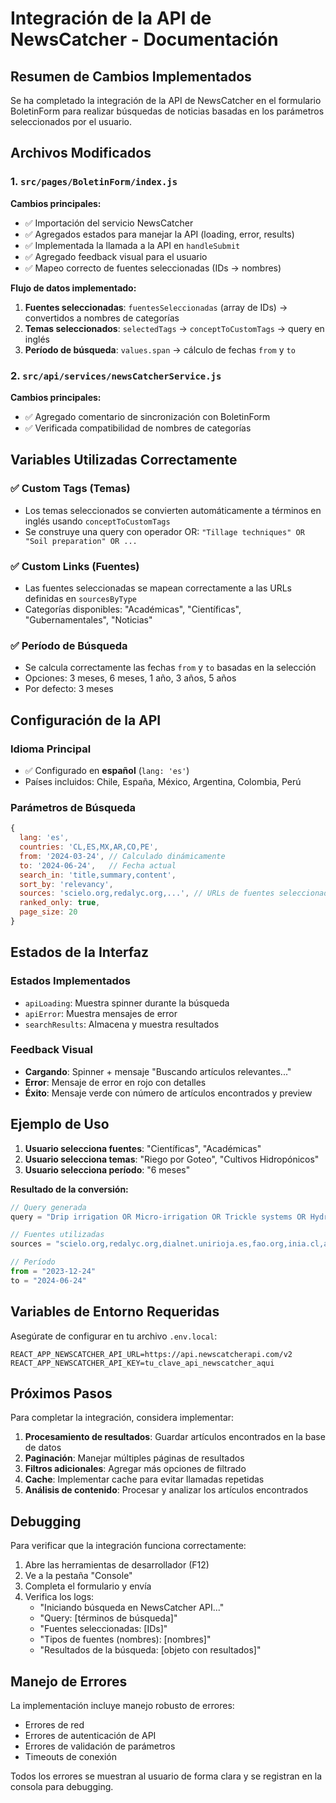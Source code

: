# Integración de la API de NewsCatcher - Documentación

## Resumen de Cambios Implementados

Se ha completado la integración de la API de NewsCatcher en el formulario BoletinForm para realizar búsquedas de noticias basadas en los parámetros seleccionados por el usuario.

## Archivos Modificados

### 1. `src/pages/BoletinForm/index.js`

**Cambios principales:**
- ✅ Importación del servicio NewsCatcher
- ✅ Agregados estados para manejar la API (loading, error, results)
- ✅ Implementada la llamada a la API en `handleSubmit` 
- ✅ Agregado feedback visual para el usuario
- ✅ Mapeo correcto de fuentes seleccionadas (IDs → nombres)

**Flujo de datos implementado:**
1. **Fuentes seleccionadas**: `fuentesSeleccionadas` (array de IDs) → convertidos a nombres de categorías
2. **Temas seleccionados**: `selectedTags` → `conceptToCustomTags` → query en inglés
3. **Período de búsqueda**: `values.span` → cálculo de fechas `from` y `to`

### 2. `src/api/services/newsCatcherService.js`

**Cambios principales:**
- ✅ Agregado comentario de sincronización con BoletinForm
- ✅ Verificada compatibilidad de nombres de categorías

## Variables Utilizadas Correctamente

### ✅ Custom Tags (Temas)
- Los temas seleccionados se convierten automáticamente a términos en inglés usando `conceptToCustomTags`
- Se construye una query con operador OR: `"Tillage techniques" OR "Soil preparation" OR ...`

### ✅ Custom Links (Fuentes)
- Las fuentes seleccionadas se mapean correctamente a las URLs definidas en `sourcesByType`
- Categorías disponibles: "Académicas", "Científicas", "Gubernamentales", "Noticias"

### ✅ Período de Búsqueda
- Se calcula correctamente las fechas `from` y `to` basadas en la selección
- Opciones: 3 meses, 6 meses, 1 año, 3 años, 5 años
- Por defecto: 3 meses

## Configuración de la API

### Idioma Principal
- ✅ Configurado en **español** (`lang: 'es'`)
- Países incluidos: Chile, España, México, Argentina, Colombia, Perú

### Parámetros de Búsqueda
```javascript
{
  lang: 'es',
  countries: 'CL,ES,MX,AR,CO,PE',
  from: '2024-03-24', // Calculado dinámicamente
  to: '2024-06-24',   // Fecha actual
  search_in: 'title,summary,content',
  sort_by: 'relevancy',
  sources: 'scielo.org,redalyc.org,...', // URLs de fuentes seleccionadas
  ranked_only: true,
  page_size: 20
}
```

## Estados de la Interfaz

### Estados Implementados
- `apiLoading`: Muestra spinner durante la búsqueda
- `apiError`: Muestra mensajes de error
- `searchResults`: Almacena y muestra resultados

### Feedback Visual
- **Cargando**: Spinner + mensaje "Buscando artículos relevantes..."
- **Error**: Mensaje de error en rojo con detalles
- **Éxito**: Mensaje verde con número de artículos encontrados y preview

## Ejemplo de Uso

1. **Usuario selecciona fuentes**: "Científicas", "Académicas"
2. **Usuario selecciona temas**: "Riego por Goteo", "Cultivos Hidropónicos"
3. **Usuario selecciona período**: "6 meses"

**Resultado de la conversión:**
```javascript
// Query generada
query = "Drip irrigation OR Micro-irrigation OR Trickle systems OR Hydroponic systems OR Soilless cultivation OR Water-based farming"

// Fuentes utilizadas
sources = "scielo.org,redalyc.org,dialnet.unirioja.es,fao.org,inia.cl,agronomia.uchile.cl,sciencedirect.com,springer.com,mdpi.com"

// Período
from = "2023-12-24"
to = "2024-06-24"
```

## Variables de Entorno Requeridas

Asegúrate de configurar en tu archivo `.env.local`:

```env
REACT_APP_NEWSCATCHER_API_URL=https://api.newscatcherapi.com/v2
REACT_APP_NEWSCATCHER_API_KEY=tu_clave_api_newscatcher_aqui
```

## Próximos Pasos

Para completar la integración, considera implementar:

1. **Procesamiento de resultados**: Guardar artículos encontrados en la base de datos
2. **Paginación**: Manejar múltiples páginas de resultados
3. **Filtros adicionales**: Agregar más opciones de filtrado
4. **Cache**: Implementar cache para evitar llamadas repetidas
5. **Análisis de contenido**: Procesar y analizar los artículos encontrados

## Debugging

Para verificar que la integración funciona correctamente:

1. Abre las herramientas de desarrollador (F12)
2. Ve a la pestaña "Console"
3. Completa el formulario y envía
4. Verifica los logs:
   - "Iniciando búsqueda en NewsCatcher API..."
   - "Query: [términos de búsqueda]"
   - "Fuentes seleccionadas: [IDs]"
   - "Tipos de fuentes (nombres): [nombres]"
   - "Resultados de la búsqueda: [objeto con resultados]"

## Manejo de Errores

La implementación incluye manejo robusto de errores:
- Errores de red
- Errores de autenticación de API
- Errores de validación de parámetros
- Timeouts de conexión

Todos los errores se muestran al usuario de forma clara y se registran en la consola para debugging.

